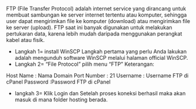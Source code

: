 FTP (File Transfer Protocol) adalah internet service yang dirancang untuk membuat sambungan ke server internet tertentu atau komputer, sehingga user dapat mengirimkan file ke komputer (download) atau mengirimkan file ke server (upload). FTP saat ini banyak digunakan untuk melakukan pertukaran data, karena lebih mudah daripada menggunakan perangkat kabel atau fisik.

- Langkah 1= install WinSCP
Langkah pertama yang perlu Anda lakukan adalah mengunduh software WinSCP melalui halaman official WinSCP.
- Langkah 2=  “File Protocol” pilih menu “FTP”
Keterangan:

Host Name : Nama Domain
Port Number : 21
Username : Username FTP di cPanel
Password :Password FTP di cPanel
- langkah 3= Klik Login dan Setelah proses koneksi berhasil maka akan masuk di mana folder hosting berada.